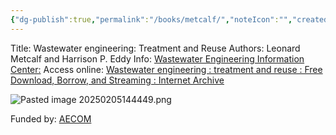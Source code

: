 ```yaml
---
{"dg-publish":true,"permalink":"/books/metcalf/","noteIcon":"","created":"2025-07-07T14:23:44.063-05:00"}
---
```


Title: Wastewater engineering: Treatment and Reuse
Authors: Leonard Metcalf and Harrison P. Eddy
Info: [Wastewater Engineering Information Center:](https://highered.mheducation.com/sites/0073401188/information_center_view0/)
Access online: [Wastewater engineering : treatment and reuse : Free Download, Borrow, and Streaming : Internet Archive](https://archive.org/details/wastewaterengine0000unse)


![Pasted image 20250205144449.png](/img/user/Pasted%20image%2020250205144449.png)

Funded by: [AECOM](https://aecom.com/)
